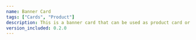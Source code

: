 ```yaml
---
name: Banner Card
tags: ["Cards", "Product"]
description: This is a banner card that can be used as product card or to display any other information.
version_included: 0.2.0
---
```

